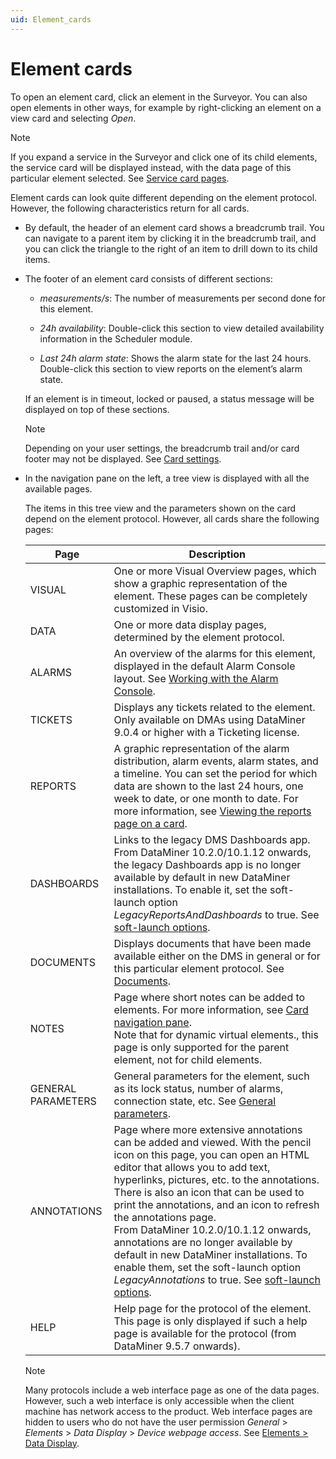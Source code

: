 ```yaml
---
uid: Element_cards
---
```


# Element cards

To open an element card, click an element in the Surveyor. You can also open elements in other ways, for example by right-clicking an element on a view card and selecting *Open*.

> [!NOTE]
> If you expand a service in the Surveyor and click one of its child elements, the service card will be displayed instead, with the data page of this particular element selected. See [Service card pages](xref:Service_card_pages).

Element cards can look quite different depending on the element protocol. However, the following characteristics return for all cards.

- By default, the header of an element card shows a breadcrumb trail. You can navigate to a parent item by clicking it in the breadcrumb trail, and you can click the triangle to the right of an item to drill down to its child items.

- The footer of an element card consists of different sections:

    - *measurements/s*: The number of measurements per second done for this element.

    - *24h availability*: Double-click this section to view detailed availability information in the Scheduler module.

    - *Last 24h alarm state*: Shows the alarm state for the last 24 hours. Double-click this section to view reports on the element’s alarm state.

    If an element is in timeout, locked or paused, a status message will be displayed on top of these sections.

    > [!NOTE]
    > Depending on your user settings, the breadcrumb trail and/or card footer may not be displayed. See [Card settings](xref:User_settings#card-settings).

- In the navigation pane on the left, a tree view is displayed with all the available pages.

    The items in this tree view and the parameters shown on the card depend on the element protocol. However, all cards share the following pages:

    | Page             | Description                                                                                                                                                                                                                                                                                                                                                                                                                                                                                                                                                                                                                                                                                    |
    |--------------------|------------------------------------------------------------------------------------------------------------------------------------------------------------------------------------------------------------------------------------------------------------------------------------------------------------------------------------------------------------------------------------------------------------------------------------------------------------------------------------------------------------------------------------------------------------------------------------------------------------------------------------------------------------------------------------------------|
    | VISUAL             | One or more Visual Overview pages, which show a graphic representation of the element. These pages can be completely customized in Visio.                                                                                                                                                                                                                                                                                                                                                                                                                                                                                                                                                      |
    | DATA               | One or more data display pages, determined by the element protocol.                                                                                                                                                                                                                                                                                                                                                                                                                                                                                                                                                                                                                            |
    | ALARMS             | An overview of the alarms for this element, displayed in the default Alarm Console layout. See [Working with the Alarm Console](xref:Working_with_the_Alarm_Console).                                                                                                                                                                                                                                                                                                                                                                                                                                                                                                                  |
    | TICKETS            | Displays any tickets related to the element. Only available on DMAs using DataMiner 9.0.4 or higher with a Ticketing license.                                                                                                                                                                                                                                                                                                                                                                                                                                                                                                                                                                  |
    | REPORTS            | A graphic representation of the alarm distribution, alarm events, alarm states, and a timeline. You can set the period for which data are shown to the last 24 hours, one week to date, or one month to date. For more information, see [Viewing the reports page on a card](xref:Viewing_the_reports_page_on_a_card).                                                                                                                                                                                                                                                                                                                                                     |
    | DASHBOARDS         | Links to the legacy DMS Dashboards app.<br> From DataMiner 10.2.0/10.1.12 onwards, the legacy Dashboards app is no longer available by default in new DataMiner installations. To enable it, set the soft-launch option *LegacyReportsAndDashboards* to true. See [soft-launch options](https://community.dataminer.services/documentation/soft-launch-options/).                                                                                                                                                                                                                                                             |
    | DOCUMENTS          | Displays documents that have been made available either on the DMS in general or for this particular element protocol. See [Documents](xref:documents).                                                                                                                                                                                                                                                                                                                                                                                                                                                                                                                             |
    | NOTES              | Page where short notes can be added to elements. For more information, see [Card navigation pane](xref:Working_with_cards_in_DataMiner_Cube#card-navigation-pane).<br>Note that for dynamic virtual elements., this page is only supported for the parent element, not for child elements.                                                                                                                                                                                                                                                                                                                                                                           |
    | GENERAL PARAMETERS | General parameters for the element, such as its lock status, number of alarms, connection state, etc. See [General parameters](xref:General_parameters).                                                                                                                                                                                                                                                                                                                                                                                                                                                                                                                           |
    | ANNOTATIONS        | Page where more extensive annotations can be added and viewed. With the pencil icon on this page, you can open an HTML editor that allows you to add text, hyperlinks, pictures, etc. to the annotations. There is also an icon that can be used to print the annotations, and an icon to refresh the annotations page.<br> From DataMiner 10.2.0/10.1.12 onwards, annotations are no longer available by default in new DataMiner installations. To enable them, set the soft-launch option *LegacyAnnotations* to true. See [soft-launch options](https://community.dataminer.services/documentation/soft-launch-options/). |
    | HELP               | Help page for the protocol of the element. This page is only displayed if such a help page is available for the protocol (from DataMiner 9.5.7 onwards).                                                                                                                                                                                                                                                                                                                                                                                                                                                                                                                                       |

    > [!NOTE]
    > Many protocols include a web interface page as one of the data pages. However, such a web interface is only accessible when the client machine has network access to the product. Web interface pages are hidden to users who do not have the user permission *General* > *Elements* > *Data Display* > *Device webpage access*. See [Elements \> Data Display](xref:DataMiner_user_permissions#elements--data-display).
    >

